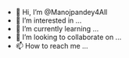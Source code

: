- 👋 Hi, I’m @Manojpandey4All
- 👀 I’m interested in ...
- 🌱 I’m currently learning ...
- 💞️ I’m looking to collaborate on ...
- 📫 How to reach me ...

<!---
Manojpandey4All/Manojpandey4All is a ✨ special ✨ repository because its `README.md` (this file) appears on your GitHub profile.
You can click the Preview link to take a look at your changes.
--->
